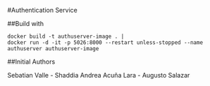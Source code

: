 #Authentication Service


##Build with
```
docker build -t authuserver-image . |
docker run -d -it -p 5026:8000 --restart unless-stopped --name authuserver authuserver-image
```

##Initial Authors   

Sebatian Valle - Shaddia Andrea Acuña Lara - Augusto Salazar
